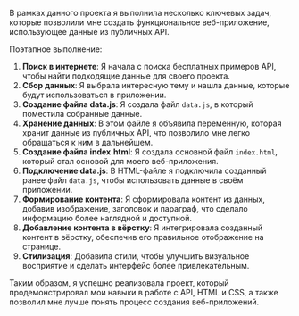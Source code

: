 В рамках данного проекта я выполнила несколько ключевых задач, которые позволили мне создать функциональное веб-приложение, использующее данные из публичных API.

Поэтапное выполнение:
1. **Поиск в интернете**: Я начала с поиска бесплатных примеров API, чтобы найти подходящие данные для своего проекта.
2. **Сбор данных**: Я выбрала интересную тему и нашла данные, которые будут использоваться в приложении.
3. **Создание файла data.js**: Я создала файл `data.js`, в который поместила собранные данные.
4. **Хранение данных**: В этом файле я объявила переменную, которая хранит данные из публичных API, что позволило мне легко обращаться к ним в дальнейшем.
5. **Создание файла index.html**: Я создала основной файл `index.html`, который стал основой для моего веб-приложения.
6. **Подключение data.js**: В HTML-файле я подключила созданный ранее файл `data.js`, чтобы использовать данные в своём приложении.
7. **Формирование контента**: Я сформировала контент из данных, добавив изображение, заголовок и параграф, что сделало информацию более наглядной и доступной.
8. **Добавление контента в вёрстку**: Я интегрировала созданный контент в вёрстку, обеспечив его правильное отображение на странице.
9. **Стилизация**: Добавила стили, чтобы улучшить визуальное восприятие и сделать интерфейс более привлекательным.

Таким образом, я успешно реализовала проект, который продемонстрировал мои навыки в работе с API, HTML и CSS, а также позволил мне лучше понять процесс создания веб-приложений.